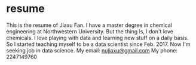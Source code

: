 # resume
This is the resume of Jiaxu Fan. 
I have a master degree in chemical engineering at Northwestern University. But the thing is, I don't love chemicals. I love playing with data and learning new stuff on a daily basis. So I started teaching myself to be a data scientist since Feb. 2017. Now I'm seeking job in data science. My email: nujiaxu@gmail.com My phone: 2247149760
